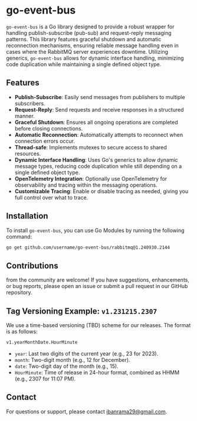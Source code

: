 # go-event-bus

`go-event-bus` is a Go library designed to provide a robust wrapper for handling publish-subscribe (pub-sub) and request-reply messaging patterns. This library features graceful shutdown and automatic reconnection mechanisms, ensuring reliable message handling even in cases where the RabbitMQ server experiences downtime. Utilizing generics, `go-event-bus` allows for dynamic interface handling, minimizing code duplication while maintaining a single defined object type.

## Features

- **Publish-Subscribe**: Easily send messages from publishers to multiple subscribers.
- **Request-Reply**: Send requests and receive responses in a structured manner.
- **Graceful Shutdown**: Ensures all ongoing operations are completed before closing connections.
- **Automatic Reconnection**: Automatically attempts to reconnect when connection errors occur.
- **Thread-safe**: Implements mutexes to secure access to shared resources.
- **Dynamic Interface Handling**: Uses Go's generics to allow dynamic message types, reducing code duplication while still depending on a single defined object type.
- **OpenTelemetry Integration**: Optionally use OpenTelemetry for observability and tracing within the messaging operations.
- **Customizable Tracing**: Enable or disable tracing as needed, giving you full control over what to trace.

## Installation


To install `go-event-bus`, you can use Go Modules by running the following command:

```bash
go get github.com/username/go-event-bus/rabbitmq@1.240930.2144
```

## Contributions 
from the community are welcome! If you have suggestions, enhancements, or bug reports, please open an issue or submit a pull request in our GitHub repository.

## Tag Versioning Example: `v1.231215.2307`
We use a time-based versioning (TBD) scheme for our releases. The format is as follows:
```txt
v1.yearMonthDate.HourMinute
```
- `year`: Last two digits of the current year (e.g., 23 for 2023).
- `month`: Two-digit month (e.g., 12 for December).
- `date`: Two-digit day of the month (e.g., 15).
- `HourMinute`: Time of release in 24-hour format, combined as HHMM (e.g., 2307 for 11:07 PM).

## Contact
For questions or support, please contact ibanrama29@gmail.com.
